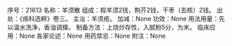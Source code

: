序号：21613
名称：羊须散
组成：羖羊须2钱，荆芥2钱，干枣（去核）2钱。
出处：《疡科选粹》卷三。
主治：羊须疮。
加减：None
功效：None
用法用量：先以温水洗净，香油调搽。
制备方法：上烧炒存性，入腻粉5分，为末。
临床应用：None
各家论述：None
用药禁忌：None
附注：None
